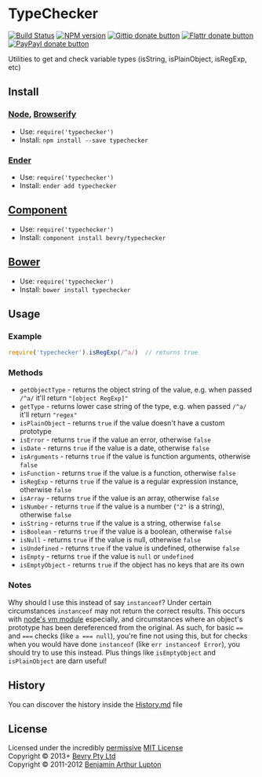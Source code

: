 # TypeChecker

[![Build Status](https://secure.travis-ci.org/bevry/typechecker.png?branch=master)](http://travis-ci.org/bevry/typechecker "Check this project's build status on TravisCI")
[![NPM version](https://badge.fury.io/js/typechecker.png)](https://npmjs.org/package/typechecker "View this project on NPM")
[![Gittip donate button](http://badgr.co/gittip/bevry.png)](https://www.gittip.com/bevry/ "Donate weekly to this project using Gittip")
[![Flattr donate button](https://raw.github.com/balupton/flattr-buttons/master/badge-89x18.gif)](http://flattr.com/thing/344188/balupton-on-Flattr "Donate monthly to this project using Flattr")
[![PayPayl donate button](https://www.paypalobjects.com/en_AU/i/btn/btn_donate_SM.gif)](https://www.paypal.com/cgi-bin/webscr?cmd=_s-xclick&hosted_button_id=QB8GQPZAH84N6 "Donate once-off to this project using Paypal")

Utilities to get and check variable types (isString, isPlainObject, isRegExp, etc)


## Install

### [Node](http://nodejs.org/), [Browserify](http://browserify.org/)
- Use: `require('typechecker')`
- Install: `npm install --save typechecker`

### [Ender](http://ender.jit.su/)
- Use: `require('typechecker')`
- Install: `ender add typechecker`

## [Component](http://github.com/component/component)
- Use: `require('typechecker')`
- Install: `component install bevry/typechecker`

## [Bower](http://bower.io/)
- Use: `require('typechecker')`
- Install: `bower install typechecker`


## Usage

### Example

``` javascript
require('typechecker').isRegExp(/^a/)  // returns true
```

### Methods

- `getObjectType` - returns the object string of the value, e.g. when passed `/^a/` it'll return `"[object RegExp]"`
- `getType` - returns lower case string of the type, e.g. when passed `/^a/` it'll return `"regex"`
- `isPlainObject` - returns `true` if the value doesn't have a custom prototype
- `isError` - returns `true` if the value an error, otherwise `false`
- `isDate` - returns `true` if the value is a date, otherwise `false`
- `isArguments` - returns `true` if the value is function arguments, otherwise `false`
- `isFunction` - returns `true` if the value is a function, otherwise `false`
- `isRegExp` - returns `true` if the value is a regular expression instance, otherwise `false`
- `isArray` - returns `true` if the value is an array, otherwise `false`
- `isNumber` - returns `true` if the value is a number (`"2"` is a string), otherwise `false`
- `isString` - returns `true` if the value is a string, otherwise `false`
- `isBoolean` - returns `true` if the value is a boolean, otherwise `false`
- `isNull` - returns `true` if the value is null, otherwise `false`
- `isUndefined` - returns `true` if the value is undefined, otherwise `false`
- `isEmpty` - returns `true` if the value is `null` or `undefined`
- `isEmptyObject` - returns `true` if the object has no keys that are its own


### Notes

Why should I use this instead of say `instanceof`? Under certain circumstances `instanceof` may not return the correct results.
This occurs with [node's vm module](http://nodejs.org/api/vm.html#vm_globals) especially, and circumstances where an object's prototype has been dereferenced from the original.
As such, for basic `==` and `===` checks (like `a === null`), you're fine not using this, but for checks when you would have done `instanceof` (like `err instanceof Error`), you should try to use this instead.
Plus things like `isEmptyObject` and `isPlainObject` are darn useful!


## History
You can discover the history inside the [History.md](https://github.com/bevry/typechecker/blob/master/History.md#files) file


## License
Licensed under the incredibly [permissive](http://en.wikipedia.org/wiki/Permissive_free_software_licence) [MIT License](http://creativecommons.org/licenses/MIT/)
<br/>Copyright © 2013+ [Bevry Pty Ltd](http://bevry.me)
<br/>Copyright © 2011-2012 [Benjamin Arthur Lupton](http://balupton.com)
